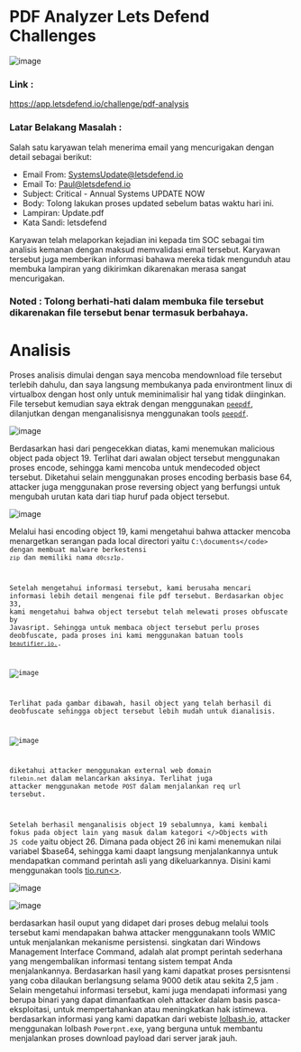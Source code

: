 # PDF Analyzer Lets Defend Challenges

![image](https://user-images.githubusercontent.com/43168046/210167881-5ad9edce-fed1-4012-ad2e-a8420dd3122a.png)

### Link : 
https://app.letsdefend.io/challenge/pdf-analysis

### Latar Belakang Masalah : 
Salah satu karyawan telah menerima email yang mencurigakan dengan detail sebagai berikut:

- Email From: SystemsUpdate@letsdefend.io 
- Email To: Paul@letsdefend.io 
- Subject: Critical - Annual Systems UPDATE NOW 
- Body: Tolong lakukan proses updated sebelum batas waktu hari ini. 
- Lampiran: Update.pdf 
- Kata Sandi: letsdefend

Karyawan telah melaporkan kejadian ini kepada tim SOC sebagai tim analisis kemanan dengan maksud memvalidasi email tersebut. Karyawan tersebut juga memberikan informasi bahawa mereka tidak mengunduh atau membuka lampiran yang dikirimkan dikarenakan merasa sangat mencurigakan. 

### Noted : Tolong berhati-hati dalam membuka file tersebut dikarenakan file tersebut benar termasuk berbahaya. 

# Analisis
Proses analisis dimulai dengan saya mencoba mendownload file tersebut terlebih dahulu, dan saya langsung membukanya pada environtment linux di virtualbox dengan host only untuk meminimalisir hal yang tidak diinginkan.  File tersebut kemudian saya ektrak dengan menggunakan <a href="#"><code>peepdf</code></a>, dilanjutkan dengan menganalisisnya menggunakan tools <a href="https://github.com/jesparza/peepdf" target="_blank"><code>peepdf</code></a>. 

![image](https://user-images.githubusercontent.com/43168046/210489392-8b56f939-dc0f-4523-8916-f7945f88dc6f.png)

Berdasarkan hasi dari pengecekkan diatas, kami menemukan malicious object pada object 19. Terlihat dari awalan object tersebut menggunakan proses encode, sehingga kami mencoba untuk mendecoded object tersebut.  Diketahui selain menggunakan proses encoding berbasis base 64, attacker juga menggunakan prose reversing object yang berfungsi untuk mengubah urutan kata dari tiap huruf pada object tersebut. 

![image](https://user-images.githubusercontent.com/43168046/210490648-f10ab7d8-7ae2-4367-a0d2-6c3d0d8eeb96.png)

Melalui hasi encoding object 19, kami mengetahui bahwa attacker mencoba menargetkan serangan pada local directori yaitu  <code>C:\documents\</code> dengan membuat malware berkestensi <code>zip</code> dan memiliki nama <code>d0csz1p</code>. 

Setelah mengetahui informasi tersebut, kami berusaha mencari informasi lebih detail mengenai file pdf tersebut. Berdasarkan objec 33, kami mengetahui bahwa object tersebut telah melewati proses obfuscate by Javasript. Sehingga untuk membaca object tersebut perlu proses deobfuscate, pada proses ini kami menggunakan batuan tools <a href="https://beautifier.io/"><code>beautifier.io.</code></a>.

![image](https://user-images.githubusercontent.com/43168046/210493323-eabb88f0-91f9-486a-87c2-acc6b822a6e2.png)

Terlihat pada gambar dibawah, hasil object yang telah berhasil di deobfuscate sehingga object tersebut lebih mudah untuk dianalisis.

![image](https://user-images.githubusercontent.com/43168046/210496308-2b591877-ac73-494d-9444-af4ab0158275.png)

diketahui attacker menggunakan external web domain <code>filebin.net</code> dalam melancarkan aksinya. Terlihat juga attacker menggunakan metode <code>POST</code> dalam menjalankan req url tersebut.

Setelah berhasil menganalisis object 19 sebalumnya, kami kembali fokus pada object lain yang masuk dalam kategori </>Objects with JS code</code> yaitu object 26. Dimana pada object 26 ini kami menemukan nilai variabel $base64, sehingga kami daapt langsung menjalankannya untuk mendapatkan command perintah asli yang dikeluarkannya. Disini kami menggunakan tools <a href="https://tio.run/#powershell">tio.run<></a>.
  
![image](https://user-images.githubusercontent.com/43168046/210505530-f5b99ee5-87c3-4038-92b6-56f44e699e8d.png)

![image](https://user-images.githubusercontent.com/43168046/210505586-1ca061c7-fdca-49bd-a075-20babd70b332.png)

berdasarkan hasil ouput yang didapet dari proses debug melalui tools tersebut kami mendapakan bahwa attacker menggunakann tools WMIC untuk menjalankan mekanisme persistensi. singkatan dari Windows Management Interface Command, adalah alat prompt perintah sederhana yang mengembalikan informasi tentang sistem tempat Anda menjalankannya.  Berdasarkan hasil yang kami dapatkat proses persisntensi yang coba dilaukan berlangsung selama 9000 detik atau sekita 2,5 jam . Selain mengetahui informasi tersebut, kami juga mendapati informasi yang berupa binari yang dapat dimanfaatkan oleh attacker dalam basis pasca-eksploitasi, untuk mempertahankan atau meningkatkan hak istimewa. berdasarkan informasi yang kami dapatkan dari webiste <a href="https://lolbas-project.github.io/">lolbash.io</a>, attacker menggunakan lolbash <code>Powerpnt.exe</code>, yang berguna untuk membantu menjalankan proses download payload dari server jarak jauh. 

